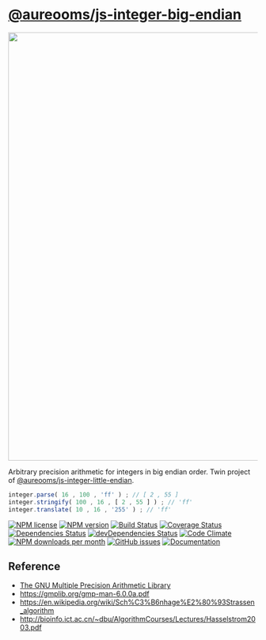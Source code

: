 [@aureooms/js-integer-big-endian](https://aureooms.github.io/js-integer-big-endian)
==

<img src="https://upload.wikimedia.org/wikipedia/commons/5/54/Big-Endian.svg" width="864">

Arbitrary precision arithmetic for integers in big endian order.
Twin project of [@aureooms/js-integer-little-endian](https://github.com/aureooms/js-integer-little-endian).

```js
integer.parse( 16 , 100 , 'ff' ) ; // [ 2 , 55 ]
integer.stringify( 100 , 16 , [ 2 , 55 ] ) ; // 'ff'
integer.translate( 10 , 16 , '255' ) ; // 'ff'
```

[![NPM license](http://img.shields.io/npm/l/aureooms-js-integer-big-endian.svg?style=flat)](https://raw.githubusercontent.com/aureooms/js-integer-big-endian/master/LICENSE)
[![NPM version](http://img.shields.io/npm/v/aureooms-js-integer-big-endian.svg?style=flat)](https://www.npmjs.org/package/aureooms-js-integer-big-endian)
[![Build Status](http://img.shields.io/travis/aureooms/js-integer-big-endian.svg?style=flat)](https://travis-ci.org/aureooms/js-integer-big-endian)
[![Coverage Status](http://img.shields.io/coveralls/aureooms/js-integer-big-endian.svg?style=flat)](https://coveralls.io/r/aureooms/js-integer-big-endian)
[![Dependencies Status](http://img.shields.io/david/aureooms/js-integer-big-endian.svg?style=flat)](https://david-dm.org/aureooms/js-integer-big-endian#info=dependencies)
[![devDependencies Status](http://img.shields.io/david/dev/aureooms/js-integer-big-endian.svg?style=flat)](https://david-dm.org/aureooms/js-integer-big-endian#info=devDependencies)
[![Code Climate](http://img.shields.io/codeclimate/github/aureooms/js-integer-big-endian.svg?style=flat)](https://codeclimate.com/github/aureooms/js-integer-big-endian)
[![NPM downloads per month](http://img.shields.io/npm/dm/aureooms-js-integer-big-endian.svg?style=flat)](https://www.npmjs.org/package/aureooms-js-integer-big-endian)
[![GitHub issues](http://img.shields.io/github/issues/aureooms/js-integer-big-endian.svg?style=flat)](https://github.com/aureooms/js-integer-big-endian/issues)
[![Documentation](https://aureooms.github.io/js-integer-big-endian/badge.svg)](https://aureooms.github.io/js-integer-big-endian/source.html)

## Reference

 - [The GNU Multiple Precision Arithmetic Library](https://gmplib.org/)
 - https://gmplib.org/gmp-man-6.0.0a.pdf
 - https://en.wikipedia.org/wiki/Sch%C3%B6nhage%E2%80%93Strassen_algorithm
 - http://bioinfo.ict.ac.cn/~dbu/AlgorithmCourses/Lectures/Hasselstrom2003.pdf
